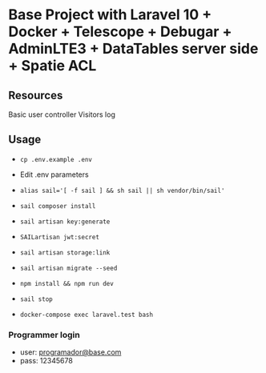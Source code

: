 # Base Project with Laravel 10 + Docker + Telescope + Debugar + AdminLTE3 + DataTables server side + Spatie ACL

## Resources

Basic user controller
Visitors log

## Usage

-   `cp .env.example .env`
-   Edit .env parameters
-   `alias sail='[ -f sail ] && sh sail || sh vendor/bin/sail'`
-   `sail composer install`
-   `sail artisan key:generate`
-   `SAILartisan jwt:secret`
-   `sail artisan storage:link`
-   `sail artisan migrate --seed`
-   `npm install && npm run dev`
-   `sail stop`

-   `docker-compose exec laravel.test bash`

### Programmer login

-   user: <programador@base.com>
-   pass: 12345678
